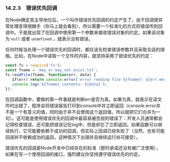 ### 14.2.3　错误优先回调

在Node确定其主导地位后，一个叫作错误优先回调的约定产生了。由于回调使异常处理变得很棘手（你马上就会看到），所以需要一个标准化的方式将错误传到回调中。于是就出现了在回调中使用第一个参数来接收错误对象的约定。如果该对象为 `null` 或者 `undefined` ，就表示没有错误。

任何时候当处理一个错误优先的回调时，都应该先检查错误参数并且采取合适的措施。比如，在Node中读取一个文件的内容，就坚持采用了错误优先的约定：

```javascript
const fs = require('fs');
const fname = 'may_or_may_not_exist.txt';
fs.readFile(fname, function(err, data) {
   if(err) return console.error('error reading file ${fname}: ${err.message}');
   console.log('${fname} contents: ${data}');
});
```

在回调函数中，要做的第一件事就是判断err是否为真。如果为真，就表示在读文件时出错了，程序会将错误报告打印到console中并立即返回（console.error并不是一个有意义的值，同时由于并不会使用这个返回值，所以就把它们合并为一句）。这可能是使用错误优先的回调中最容易被忽视的错误了：开发人员通常都会记得检查错误，还可能把错误记在log中，但是却忘了立即返回。如果函数可以继续执行，它可能要依赖于成功的回调，但实际上回调已经失败了（当然，也有可能回调并不依赖成功的返回，这种情况下出错并且继续运行尚可接受）。

错误优先的回调是Node开发中已经存在的标准（那时承诺还没有被广泛使用），如果在写一个使用回调的接口，强烈建议你坚持遵守错误优先的约定。

